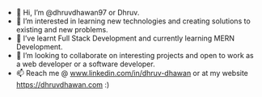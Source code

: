 - 👋 Hi, I’m @dhruvdhawan97 or Dhruv.
- 👀 I’m interested in learning new technologies and creating solutions to existing and new problems.
- 🌱 I’ve learnt Full Stack Development and currently learning MERN Development.
- 💞️ I’m looking to collaborate on interesting projects and open to work as a web developer or a software developer.
- 📫 Reach me @ www.linkedin.com/in/dhruv-dhawan or at my website https://dhruvdhawan.com :)

